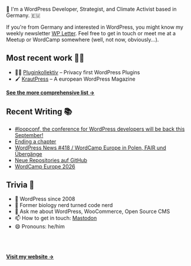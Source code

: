 👋 I'm a WordPress Developer, Strategist, and Climate Activist based in Germany. 🇪🇺

If you're from Germany and interested in WordPress, you might know my weekly newsletter [WP Letter](https://wpletter.de/). Feel free to get in touch or meet me at a Meetup or WordCamp somewhere (well, not now, obviously...).


## Most recent work 👷‍♂️

- 👨‍💻 [Pluginkollektiv](https://github.com/pluginkollektiv) – Privacy first WordPress Plugins
- 🖌️ [KrautPress](https://kraut.press) – A european WordPress Magazine

**[See the more comprehensive list &rarr;](https://simonkraft.com/what-i-do)**


## Recent Writing 📚

<!-- BLOG-POST-LIST:START -->
- [#loopconf, the conference for WordPress developers will be back this September!](https://feed.kraut.press/link/23937/17049684/loopconf-the-conference-for-wordpress-developers-will-be-back-this-september)
- [Ending a chapter](https://simon.blog/2025/ending-a-chapter/)
- [WordPress News #418 / WordCamp Europe in Polen, FAIR und Übergänge](https://feed.kraut.press/link/14399/17048339/418)
- [Neue Repositories auf GitHub](https://www.wppodcast.de/podcast/neue-repositories-auf-github/)
- [WordCamp Europe 2026](https://feed.kraut.press/link/23937/17046852/wordcamp-europe-2026)
<!-- BLOG-POST-LIST:END -->


## Trivia 🤪

- 👴 WordPress since 2008
- 🌱 Former biology nerd turned code nerd
- 💬 Ask me about WordPress, WooCommerce, Open Source CMS
- 📫 How to get in touch: [Mastodon](https://dewp.space/@simon)
- 😄 Pronouns: he/him

<br/><br/><br/>
**[Visit my website &rarr;](https://simonkraft.com/hi)**